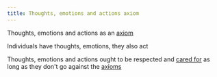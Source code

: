 ```yaml
---
title: Thoughts, emotions and actions axiom
---
```


Thoughts, emotions and actions as an [axiom](https://en.wikipedia.org/wiki/Axiom)

Individuals have thoughts, emotions, they also act

Thoughts, emotions and actions ought to be respected and [cared for](bienveillance-axiom.md) as long as they don't go against the [axioms](human-interaction-axioms.md)


